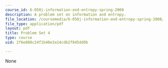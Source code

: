 ```yaml
---
course_id: 6-050j-information-and-entropy-spring-2008
description: A problem set on information and entropy.
file_location: /coursemedia/6-050j-information-and-entropy-spring-2008/2f6e880c24f1b40e3a14cdb2f845dd9b_MIT6_050JS08_ps_04.pdf
file_type: application/pdf
layout: pdf
title: Problem Set 4
type: course
uid: 2f6e880c24f1b40e3a14cdb2f845dd9b

---
```

None